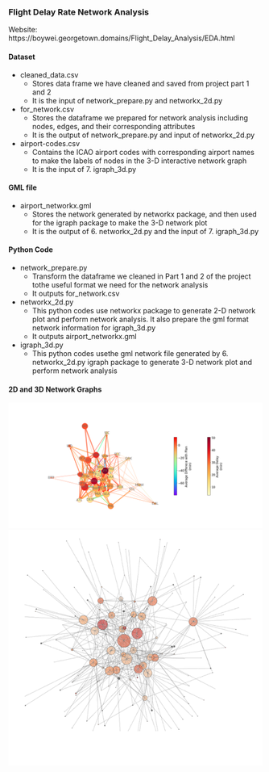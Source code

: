 ### Flight Delay Rate Network Analysis
<p>Website: https://boywei.georgetown.domains/Flight_Delay_Analysis/EDA.html</p>

<H4>Dataset</H4>
<ul>
  <li>cleaned_data.csv
    <ul>
      <li>Stores data frame we have cleaned and saved from project part 1 and 2</li>
      <li>It is the input of network_prepare.py and networkx_2d.py</li>
    </ul>
  </li>
  <li>for_network.csv
    <ul>
      <li>Stores the dataframe we prepared for network analysis including nodes, edges, and their corresponding attributes</li>
      <li>It is the output of network_prepare.py and input of networkx_2d.py</li>
    </ul>
  </li>
  <li>airport-codes.csv
    <ul>
      <li>Contains the ICAO airport codes with corresponding airport names to make the labels of nodes in the 3-D interactive network graph</li>
      <li>It is the input of 7. igraph_3d.py</li>
    </ul>
  </li>
</ul>

<H4>GML file</H4>
<ul>
  <li>airport_networkx.gml
      <ul>
        <li>Stores the network generated by networkx package, and then used for the igraph package to make the 3-D network plot</li>
        <li>It is the output of 6. networkx_2d.py and the input of 7. igraph_3d.py</li>
      </ul>
   </li>
</ul>

<H4>Python Code</H4>
<ul>
  <li>network_prepare.py
    <ul>
      <li>Transform the dataframe we cleaned in Part 1 and 2 of the project tothe useful format we need for the network analysis</li>
      <li>It outputs for_network.csv</li>
    </ul>
  </li>
  <li>networkx_2d.py
    <ul>
      <li>This python codes use networkx package to generate 2-D network plot and perform network analysis. It also prepare the gml format network information for igraph_3d.py</li>
      <li>It outputs airport_networkx.gml</li>
    </ul>
  </li>
  <li>igraph_3d.py
    <ul>
      <li>This python codes usethe gml network file generated by 6. networkx_2d.py igraph package to generate 3-D network plot and perform network analysis</li>
    </ul>
  </li>
</ul>
		
<H4>2D and 3D Network Graphs</H4>
<picture>
  <img src="https://github.com/BoyangW/Flight_Delay_Rate_Analysis/blob/master/Network_Analysis/Graph/2D-network.png" alt="2D-network" style="width:auto;">
<img src="https://github.com/BoyangW/Flight_Delay_Rate_Analysis/blob/master/Network_Analysis/Graph/3D-network.png" alt="3D-network" style="width:auto;">
</picture>
